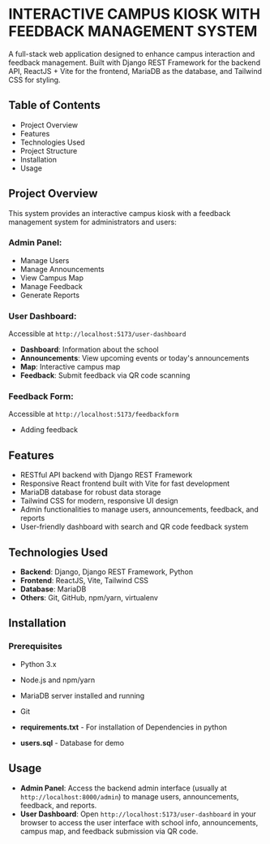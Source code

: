 # INTERACTIVE CAMPUS KIOSK WITH FEEDBACK MANAGEMENT SYSTEM

A full-stack web application designed to enhance campus interaction and feedback management. Built with Django REST Framework for the backend API, ReactJS + Vite for the frontend, MariaDB as the database, and Tailwind CSS for styling.

## Table of Contents

- Project Overview
- Features
- Technologies Used
- Project Structure
- Installation
- Usage

## Project Overview

This system provides an interactive campus kiosk with a feedback management system for administrators and users:

### Admin Panel:

- Manage Users
- Manage Announcements
- View Campus Map
- Manage Feedback
- Generate Reports

### User Dashboard:

Accessible at `http://localhost:5173/user-dashboard`

- **Dashboard**: Information about the school
- **Announcements**: View upcoming events or today's announcements
- **Map**: Interactive campus map
- **Feedback**: Submit feedback via QR code scanning

### Feedback Form:

Accessible at `http://localhost:5173/feedbackform`

- Adding feedback

## Features

- RESTful API backend with Django REST Framework
- Responsive React frontend built with Vite for fast development
- MariaDB database for robust data storage
- Tailwind CSS for modern, responsive UI design
- Admin functionalities to manage users, announcements, feedback, and reports
- User-friendly dashboard with search and QR code feedback system

## Technologies Used

- **Backend**: Django, Django REST Framework, Python
- **Frontend**: ReactJS, Vite, Tailwind CSS
- **Database**: MariaDB
- **Others**: Git, GitHub, npm/yarn, virtualenv

## Installation

### Prerequisites

- Python 3.x

- Node.js and npm/yarn

- MariaDB server installed and running

- Git

- **requirements.txt** - For installation of Dependencies in python

- **users.sql** - Database for demo

## Usage

- **Admin Panel**: Access the backend admin interface (usually at `http://localhost:8000/admin`) to manage users, announcements, feedback, and reports.
- **User Dashboard**: Open `http://localhost:5173/user-dashboard` in your browser to access the user interface with school info, announcements, campus map, and feedback submission via QR code.
